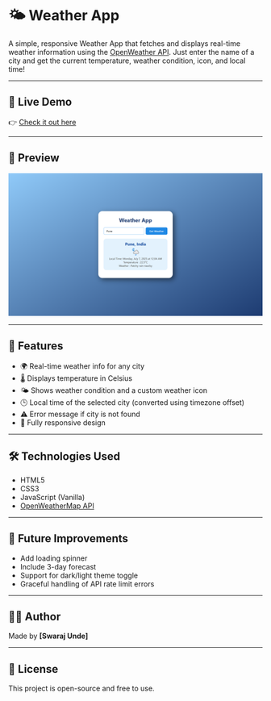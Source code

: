 # 🌤️ Weather App

A simple, responsive Weather App that fetches and displays real-time weather information using the [OpenWeather API](https://openweathermap.org/api). Just enter the name of a city and get the current temperature, weather condition, icon, and local time!

---

## 🔗 Live Demo

👉 [Check it out here](https://weather-app-self-one-98.vercel.app/)

---

## 📸 Preview

![Weather App Screenshot](./Demo.png)

---

## 🚀 Features

- 🌍 Real-time weather info for any city
- 🌡️ Displays temperature in Celsius
- 🌤️ Shows weather condition and a custom weather icon
- 🕒 Local time of the selected city (converted using timezone offset)
- ⚠️ Error message if city is not found
- 📱 Fully responsive design

---

## 🛠️ Technologies Used

- HTML5
- CSS3
- JavaScript (Vanilla)
- [OpenWeatherMap API](https://openweathermap.org/api)

---

## 📌 Future Improvements

- Add loading spinner
- Include 3-day forecast
- Support for dark/light theme toggle
- Graceful handling of API rate limit errors

---

## 👨‍💻 Author

Made by **[Swaraj Unde]**

---

## 📄 License

This project is open-source and free to use.
